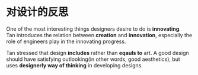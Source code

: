 # 对设计的反思

One of the most interesting things designers desire to do is **innovating**.   
Tan introduces the relation between **creation** and **innovation**, especially the role of engineers play in the innovating progress.

Tan stressed that design **includes** rather than **eqauls to** art. A good design should have satisfying outlooking(in other words, good aesthetics), but uses **designerly way of thinking** in developing designs.

